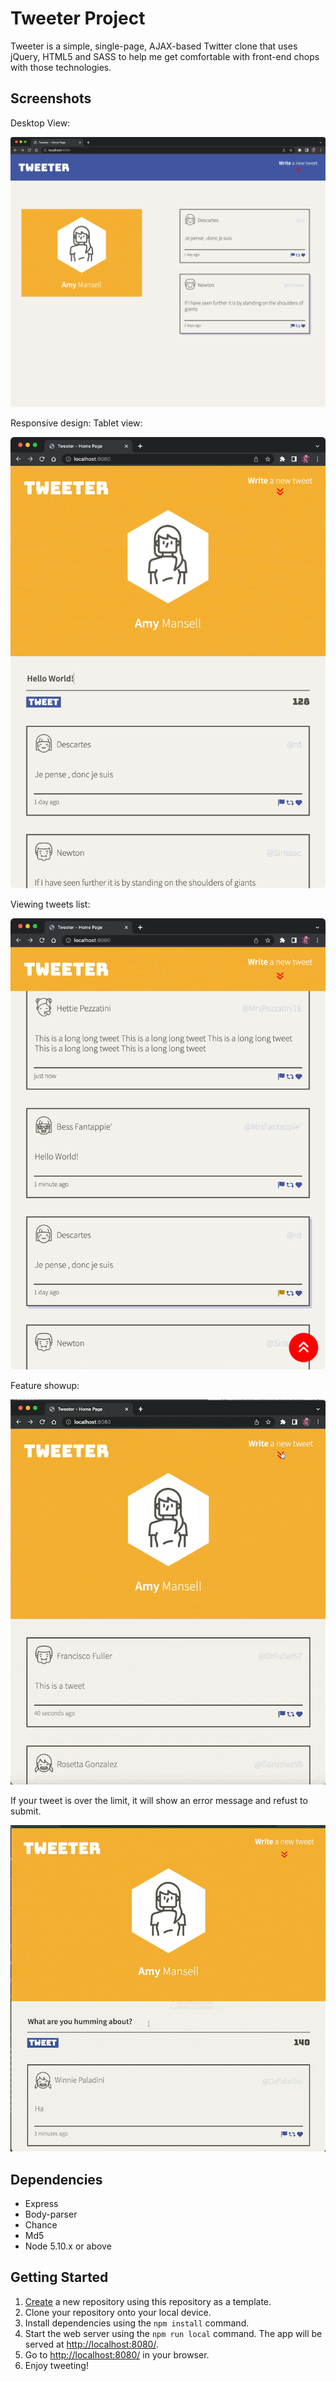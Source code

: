 # Tweeter Project

Tweeter is a simple, single-page, AJAX-based Twitter clone that uses jQuery, HTML5 and SASS to help me get comfortable with front-end chops with those technologies.

## Screenshots

Desktop View:

!["Desktop View"](https://github.com/shuiandy/tweet/blob/master/docs/desktop-view.png?raw=true)

Responsive design: Tablet view:

!["Tablet View](https://github.com/shuiandy/tweet/blob/master/docs/tablet-view.png?raw=true)

Viewing tweets list:

!["Tweets list"](https://github.com/shuiandy/tweet/blob/master/docs/tweets-view.png?raw=true)

Feature showup:

!["Feature showup"](https://github.com/shuiandy/tweet/blob/master/docs/feature-showup.gif?raw=true)

If your tweet is over the limit, it will show an error message and refust to submit.

!["Error handling"](https://github.com/shuiandy/tweet/blob/master/docs/error-handling.gif?raw=true)

## Dependencies

- Express
- Body-parser
- Chance
- Md5
- Node 5.10.x or above

## Getting Started

1. [Create](https://docs.github.com/en/repositories/creating-and-managing-repositories/creating-a-repository-from-a-template) a new repository using this repository as a template.
2. Clone your repository onto your local device.
3. Install dependencies using the `npm install` command.
4. Start the web server using the `npm run local` command. The app will be served at <http://localhost:8080/>.
5. Go to <http://localhost:8080/> in your browser.
6. Enjoy tweeting!
